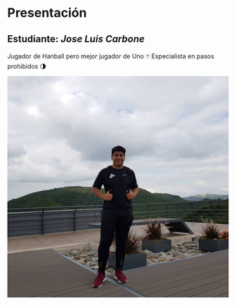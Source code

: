 # Presentación

## Estudiante: _Jose Luis Carbone_
 Jugador de Hanball pero mejor jugador de Uno :black_joker:
 Especialista en pasos prohibidos :last_quarter_moon:
 
![mi foto](Joselo.jpg)




